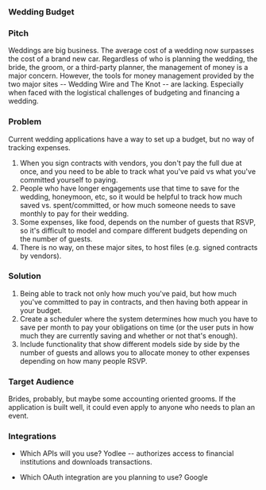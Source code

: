### Wedding Budget

### Pitch

Weddings are big business. The average cost of a wedding now surpasses the cost of a brand new car. Regardless of who is planning the wedding, the bride, the groom, or a third-party planner, the management of money is a major concern. However, the tools for money management provided by the two major sites -- Wedding Wire and The Knot -- are lacking. Especially when faced with the logistical challenges of budgeting and financing a wedding.

### Problem

Current wedding applications have a way to set up a budget, but no way of tracking expenses. 
1) When you sign contracts with vendors, you don't pay the full due at once, and you need to be able to track what you've paid vs what you've committed yourself to paying.
2) People who have longer engagements use that time to save for the wedding, honeymoon, etc, so it would be helpful to track how much saved vs. spent/committed, or how much someone needs to save monthly to pay for their wedding.
3) Some expenses, like food, depends on the number of guests that RSVP, so it's difficult to model and compare different budgets depending on the number of guests.
4) There is no way, on these major sites, to host files (e.g. signed contracts by vendors).

### Solution

1) Being able to track not only how much you've paid, but how much you've committed to pay in contracts, and then having both appear in your budget.
2) Create a scheduler where the system determines how much you have to save per month to pay your obligations on time (or the user puts in how much they are currently saving and whether or not that's enough).
3) Include functionality that show different models side by side by the number of guests and allows you to allocate money to other expenses depending on how many people RSVP.

### Target Audience

Brides, probably, but maybe some accounting oriented grooms. If the application is built well, it could even apply to anyone who needs to plan an event.

### Integrations

* Which APIs will you use?
Yodlee -- authorizes access to financial institutions and downloads transactions.

* Which OAuth integration are you planning to use?
Google
